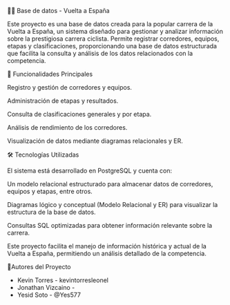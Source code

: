 🚴‍♀️ Base de datos - Vuelta a España

Este proyecto es una base de datos creada para la popular carrera de la Vuelta a España, un sistema diseñado para gestionar y analizar información sobre la prestigiosa carrera ciclista. Permite registrar corredores, equipos, etapas y clasificaciones, proporcionando una base de datos estructurada que facilita la consulta y análisis de los datos relacionados con la competencia.

🔹 Funcionalidades Principales

Registro y gestión de corredores y equipos.

Administración de etapas y resultados.

Consulta de clasificaciones generales y por etapa.

Análisis de rendimiento de los corredores.

Visualización de datos mediante diagramas relacionales y ER.

🛠 Tecnologías Utilizadas

El sistema está desarrollado en PostgreSQL y cuenta con:

Un modelo relacional estructurado para almacenar datos de corredores, equipos y etapas, entre otros.

Diagramas lógico y conceptual (Modelo Relacional y ER) para visualizar la estructura de la base de datos.

Consultas SQL optimizadas para obtener información relevante sobre la carrera.

Este proyecto facilita el manejo de información histórica y actual de la Vuelta a España, permitiendo un análisis detallado de la competencia.

👥Autores del Proyecto
- Kevin Torres - kevintorresleonel
- Jonathan Vizcaino -
- Yesid Soto - @Yes577
